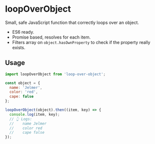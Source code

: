 # loopOverObject
Small, safe JavaScript function that correctly loops over an object.

* ES6 ready.
* Promise based, resolves for each item.
* Filters array on `object.hasOwnProperty` to check if the property really exists.

## Usage
```js
import loopOverObject from 'loop-over-object';

const object = {
  name: 'Jelmer',
  color: 'red',
  cape: false
};

loopOverObject(object).then((item, key) => {
  console.log(item, key);
  // 👆 Logs:
  //    name Jelmer
  //    color red
  //    cape false
});
```
